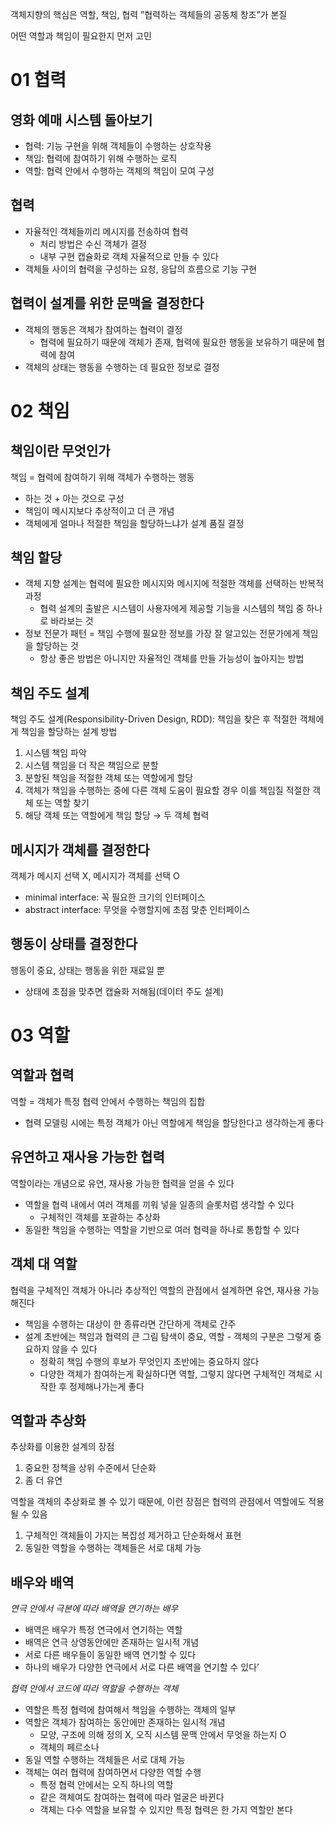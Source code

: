 객체지향의 핵심은 역할, 책임, 협력
”협력하는 객체들의 공동체 창조”가 본질

어떤 역할과 책임이 필요한지 먼저 고민

# 01 협력

## 영화 예매 시스템 돌아보기

- 협력: 기능 구현을 위해 객체들이 수행하는 상호작용
- 책임: 협력에 참여하기 위해 수행하는 로직
- 역할: 협력 안에서 수행하는 객체의 책임이 모여 구성

## 협력

- 자율적인 객체들끼리 메시지를 전송하여 협력
    - 처리 방법은 수신 객체가 결정
    - 내부 구현 캡슐화로 객체 자율적으로 만들 수 있다
- 객체들 사이의 협력을 구성하는 요청, 응답의 흐름으로 기능 구현

## 협력이 설계를 위한 문맥을 결정한다

- 객체의 행동은 객체가 참여하는 협력이 결정
    - 협력에 필요하기 때문에 객체가 존재, 협력에 필요한 행동을 보유하기 때문에 협력에 참여
- 객체의 상태는 행동을 수행하는 데 필요한 정보로 결정

# 02 책임

## 책임이란 무엇인가

책임 = 협력에 참여하기 위해 객체가 수행하는 행동

- 하는 것 + 아는 것으로 구성
- 책임이 메시지보다 추상적이고 더 큰 개념
- 객체에게 얼마나 적절한 책임을 할당하느냐가 설계 품질 결정

## 책임 할당

- 객체 지향 설계는 협력에 필요한 메시지와 메시지에 적절한 객체를 선택하는 반복적 과정
    - 협력 설계의 출발은 시스템이 사용자에게 제공할 기능을 시스템의 책임 중 하나로 바라보는 것
- 정보 전문가 패턴 = 책임 수행에 필요한 정보를 가장 잘 알고있는 전문가에게 책임을 할당하는 것
    - 항상 좋은 방법은 아니지만 자율적인 객체를 만들 가능성이 높아지는 방법

## 책임 주도 설계

책임 주도 설계(Responsibility-Driven Design, RDD): 책임을 찾은 후 적절한 객체에게 책임을 할당하는 설계 방법

1. 시스템 책임 파악
2. 시스템 책임을 더 작은 책임으로 분할
3. 분할된 책임을 적절한 객체 또는 역할에게 할당
4. 객체가 책임을 수행하는 중에 다른 객체 도움이 필요할 경우 이를 책임질 적절한 객체 또는 역할 찾기
5. 해당 객체 또는 역할에게 책임 할당 → 두 객체 협력

## 메시지가 객체를 결정한다

객체가 메시지 선택 X, 메시지가 객체를 선택 O

- minimal interface: 꼭 필요한 크기의 인터페이스
- abstract interface: 무엇을 수행할지에 초점 맞춘 인터페이스

## 행동이 상태를 결정한다

행동이 중요, 상태는 행동을 위한 재료일 뿐

- 상태에 초점을 맞추면 캡슐화 저해됨(데이터 주도 설계)

# 03 역할

## 역할과 협력

역할 = 객체가 특정 협력 안에서 수행하는 책임의 집합

- 협력 모델링 시에는 특정 객체가 아닌 역할에게 책임을 할당한다고 생각하는게 좋다

## 유연하고 재사용 가능한 협력

역할이라는 개념으로 유연, 재사용 가능한 협력을 얻을 수 있다

- 역할을 협력 내에서 여러 객체를 끼워 넣을 일종의 슬롯처럼 생각할 수 있다
    - 구체적인 객체를 포괄하는 추상화
- 동일한 책임을 수행하는 역할을 기반으로 여러 협력을 하나로 통합할 수 있다

## 객체 대 역할

협력을 구체적인 객체가 아니라 추상적인 역할의 관점에서 설계하면 유연, 재사용 가능해진다

- 책임을 수행하는 대상이 한 종류라면 간단하게 객체로 간주
- 설계 초반에는 책임과 협력의 큰 그림 탐색이 중요, 역할 - 객체의 구분은 그렇게 중요하지 않을 수 있다
    - 정확히 책임 수행의 후보가 무엇인지 초반에는 중요하지 않다
    - 다양한 객체가 참여하는게 확실하다면 역할, 그렇지 않다면 구체적인 객체로 시작한 후 정제해나가는게 좋다

## 역할과 추상화

추상화를 이용한 설계의 장점

1. 중요한 정책을 상위 수준에서 단순화
2. 좀 더 유연

역할을 객체의 추상화로 볼 수 있기 때문에, 이런 장점은 협력의 관점에서 역할에도 적용될 수 있음

1. 구체적인 객체들이 가지는 복잡성 제거하고 단순화해서 표현
2. 동일한 역할을 수행하는 객체들은 서로 대체 가능

## 배우와 배역

*연극 안에서 극본에 따라 배역을 연기하는 배우*

- 배역은 배우가 특정 연극에서 연기하는 역할
- 배역은 연극 상영동안에만 존재하는 일시적 개념
- 서로 다른 배우들이 동일한 배역 연기할 수 있다
- 하나의 배우가 다양한 연극에서 서로 다른 배역을 연기할 수 있다’

*협력 안에서 코드에 따라 역할을 수행하는 객체*

- 역할은 특정 협력에 참여해서 책임을 수행하는 객체의 일부
- 역할은 객체가 참여하는 동안에만 존재하는 일시적 개념
    - 모양, 구조에 의해 정의 X, 오직 시스템 문맥 안에서 무엇을 하는지 O
    - 객체의 페르소나
- 동일 역할 수행하는 객체들은 서로 대체 가능
- 객체는 여러 협력에 참여하면서 다양한 역할 수행
    - 특정 협력 안에서는 오직 하나의 역할
    - 같은 객체여도 참여하는 협력에 따라 얼굴은 바뀐다
    - 객체는 다수 역할을 보유할 수 있지만 특정 협력은 한 가지 역할만 본다
